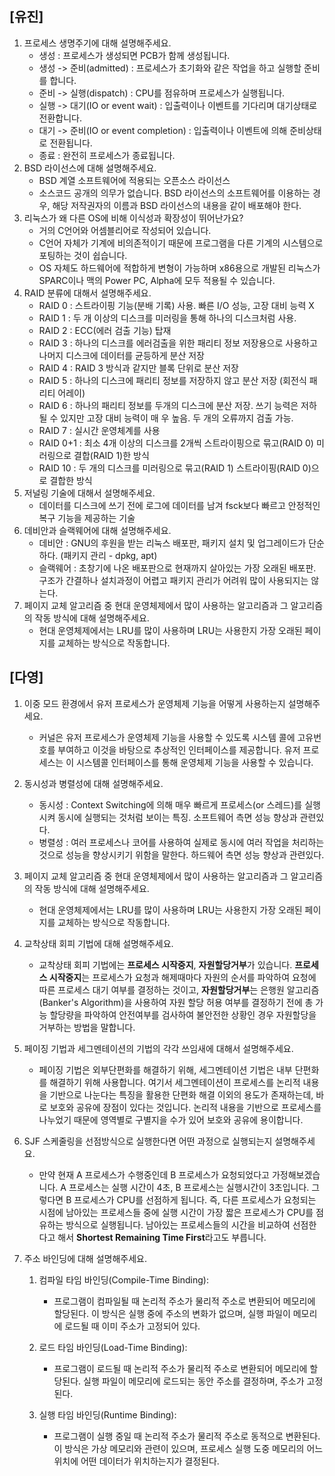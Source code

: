 ## [유진]

1. 프로세스 생명주기에 대해 설명해주세요.
   - 생성 : 프로세스가 생성되면 PCB가 함께 생성됩니다.
   - 생성 -> 준비(admitted) : 프로세스가 초기화와 같은 작업을 하고 실행할 준비를 합니다.
   - 준비 -> 실행(dispatch) : CPU를 점유하며 프로세스가 실행됩니다.
   - 실행 -> 대기(IO or event wait) : 입출력이나 이벤트를 기다리며 대기상태로 전환합니다.
   - 대기 -> 준비(IO or event completion) : 입출력이나 이벤트에 의해 준비상태로 전환됩니다.
   - 종료 : 완전히 프로세스가 종료됩니다.
2. BSD 라이선스에 대해 설명해주세요.
   - BSD 계열 소프트웨어에 적용되는 오픈소스 라이선스
   - 소스코드 공개의 의무가 없습니다. BSD 라이선스의 소프트웨어를 이용하는 경우, 해당 저작권자의 이름과 BSD 라이선스의 내용을 같이 배포해야 한다.
3. 리눅스가 왜 다른 OS에 비해 이식성과 확장성이 뛰어난가요?
   - 거의 C언어와 어셈블리어로 작성되어 있습니다.
   - C언어 자체가 기계에 비의존적이기 때문에 프로그램을 다른 기계의 시스템으로 포팅하는 것이 쉽습니다.
   - OS 자체도 하드웨어에 적합하게 변형이 가능하며 x86용으로 개발된 리눅스가 SPARC이나 맥의 Power PC, Alpha에 모두 적용될 수 있습니다.
4. RAID 분류에 대해서 설명해주세요.
   - RAID 0 : 스트라이핑 기능(분배 기록) 사용. 빠른 I/O 성능, 고장 대비 능력 X
   - RAID 1 : 두 개 이상의 디스크를 미러링을 통해 하나의 디스크처럼 사용.
   - RAID 2 : ECC(에러 검출 기능) 탑재
   - RAID 3 : 하나의 디스크를 에러검출을 위한 패리티 정보 저장용으로 사용하고 나머지 디스크에 데이터를 균등하게 분산 저장
   - RAID 4 : RAID 3 방식과 같지만 블록 단위로 분산 저장
   - RAID 5 : 하나의 디스크에 패리티 정보를 저장하지 않고 분산 저장 (회전식 패리티 어레이)
   - RAID 6 : 하나의 패리티 정보를 두개의 디스크에 분산 저장. 쓰기 능력은 저하될 수 있지만 고장 대비 능력이 매
     우 높음. 두 개의 오류까지 검출 가능.
   - RAID 7 : 실시간 운영체계를 사용
   - RAID 0+1 : 최소 4개 이상의 디스크를 2개씩 스트라이핑으로 묶고(RAID 0) 미러링으로 결합(RAID 1)한 방식
   - RAID 10 : 두 개의 디스크를 미러링으로 묶고(RAID 1) 스트라이핑(RAID 0)으로 결합한 방식
5. 저널링 기술에 대해서 설명해주세요.
   - 데이터를 디스크에 쓰기 전에 로그에 데이터를 남겨 fsck보다 빠르고 안정적인 복구 기능을 제공하는 기술
6. 데비안과 슬랙웨어에 대해 설명해주세요.
   - 데비안 : GNU의 후원을 받는 리눅스 배포판, 패키지 설치 및 업그레이드가 단순하다. (패키지 관리 - dpkg, apt)
   - 슬랙웨어 : 초창기에 나온 배포판으로 현재까지 살아있는 가장 오래된 배포판. 구조가 간결하나 설치과정이 어렵고 패키지 관리가 어려워 많이 사용되지는 않는다.
7. 페이지 교체 알고리즘 중 현대 운영체제에서 많이 사용하는 알고리즘과 그 알고리즘의 작동 방식에 대해 설명해주세요.
   - 현대 운영체제에서는 LRU를 많이 사용하며 LRU는 사용한지 가장 오래된 페이지를 교체하는 방식으로 작동합니다.



## [다영]

1. 이중 모드 환경에서 유저 프로세스가 운영체제 기능을 어떻게 사용하는지 설명해주세요.
   - 커널은 유저 프로세스가 운영체제 기능을 사용할 수 있도록 시스템 콜에 고유번호를 부여하고 이것을 바탕으로 추상적인 인터페이스를 제공합니다. 유저 프로세스는 이 시스템콜 인터페이스를 통해 운영체제 기능을 사용할 수 있습니다.
   
2. 동시성과 병렬성에 대해 설명해주세요.
   - 동시성 : Context Switching에 의해 매우 빠르게 프로세스(or 스레드)를 실행시켜 동시에 실행되는 것처럼 보이는 특징. 소프트웨어 측면 성능 향상과 관련있다.
   - 병렬성 : 여러 프로세스나 코어를 사용하여 실제로 동시에 여러 작업을 처리하는 것으로 성능을 향상시키기 위함을 말한다. 하드웨어 측면 성능 향상과 관련있다.
   
3. 페이지 교체 알고리즘 중 현대 운영체제에서 많이 사용하는 알고리즘과 그 알고리즘의 작동 방식에 대해 설명해주세요.
   - 현대 운영체제에서는 LRU를 많이 사용하며 LRU는 사용한지 가장 오래된 페이지를 교체하는 방식으로 작동합니다.
   
4. 교착상태 회피 기법에 대해 설명해주세요.
   - 교착상태 회피 기법에는 **프로세스 시작중지**, **자원할당거부**가 있습니다. **프로세스 시작중지**는 프로세스가 요청과 해제때마다 자원의 순서를 파악하여 요청에 따른 프로세스 대기 여부를 결정하는 것이고, **자원할당거부**는 은행원 알고리즘(Banker's Algorithm)을 사용하여 자원 할당 허용 여부를 결정하기 전에 총 가능 할당량을 파악하여 안전여부를 검사하여 불안전한 상황인 경우 자원할당을 거부하는 방법을 말합니다.
   
5. 페이징 기법과 세그멘테이션의 기법의 각각 쓰임새에 대해서 설명해주세요.
   - 페이징 기법은 외부단편화를 해결하기 위해, 세그멘테이션 기법은 내부 단편화를 해결하기 위해 사용합니다. 여기서 세그멘테이션이 프로세스를 논리적 내용을 기반으로 나눈다는 특징을 활용한 단편화 해결 이외의 용도가 존재하는데, 바로 보호와 공유에 장점이 있다는 것입니다. 논리적 내용을 기반으로 프로세스를 나누었기 때문에 영역별로 구별지을 수가 있어 보호와 공유에 용이합니다.
   
6. SJF 스케줄링을 선점방식으로 실행한다면 어떤 과정으로 실행되는지 설명해주세요.
   - 만약 현재 A 프로세스가 수행중인데 B 프로세스가 요청되었다고 가정해보겠습니다. A 프로세스는 실행 시간이 4초, B 프로세스는 실행시간이 3초입니다. 그렇다면 B 프로세스가 CPU를 선점하게 됩니다. 즉, 다른 프로세스가 요청되는 시점에 남아있는 프로세스들 중에 실행 시간이 가장 짧은 프로세스가 CPU를 점유하는 방식으로 실행됩니다. 남아있는 프로세스들의 시간을 비교하여 선점한다고 해서 **Shortest Remaining Time First**라고도 부릅니다.
   
7. 주소 바인딩에 대해 설명해주세요.
   1. 컴파일 타임 바인딩(Compile-Time Binding):
      - 프로그램이 컴파일될 때 논리적 주소가 물리적 주소로 변환되어 메모리에 할당된다. 이 방식은 실행 중에 주소의 변화가 없으며, 실행 파일이 메모리에 로드될 때 이미 주소가 고정되어 있다.
      
   2. 로드 타임 바인딩(Load-Time Binding):
      - 프로그램이 로드될 때 논리적 주소가 물리적 주소로 변환되어 메모리에 할당된다. 실행 파일이 메모리에 로드되는 동안 주소를 결정하며, 주소가 고정된다.
      
   3. 실행 타임 바인딩(Runtime Binding):
      - 프로그램이 실행 중일 때 논리적 주소가 물리적 주소로 동적으로 변환된다. 이 방식은 가상 메모리와 관련이 있으며, 프로세스 실행 도중 메모리의 어느 위치에 어떤 데이터가 위치하는지가 결정된다.
      
        

